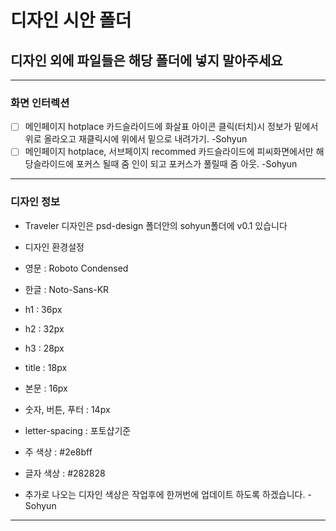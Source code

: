 # 디자인 시안 폴더

## 디자인 외에 파일들은 해당 폴더에 넣지 말아주세요

---

### 화면 인터렉션

- [ ] 메인페이지 hotplace 카드슬라이드에 화살표 아이콘 클릭(터치)시 정보가 밑에서 위로 올라오고 재클릭시에 위에서 밑으로 내려가기. -Sohyun
- [ ] 메인페이지 hotplace, 서브페이지 recommed 카드슬라이드에 피씨화면에서만 해당슬라이드에 포커스 될때 줌 인이 되고 포커스가 풀릴때 줌 아웃. -Sohyun

---

### 디자인 정보

- Traveler 디자인은 psd-design 폴더안의 sohyun폴더에 v0.1 있습니다
- 디자인 환경설정
- 영문 : Roboto Condensed
- 한글 : Noto-Sans-KR
- h1 : 36px
- h2 : 32px
- h3 : 28px
- title : 18px
- 본문 : 16px
- 숫자, 버튼, 푸터 : 14px
- letter-spacing : 포토샵기준
- 주 색상 : #2e8bff
- 글자 색상 : #282828

- 추가로 나오는 디자인 색상은 작업후에 한꺼번에 업데이트 하도록 하겠습니다. -Sohyun

---
